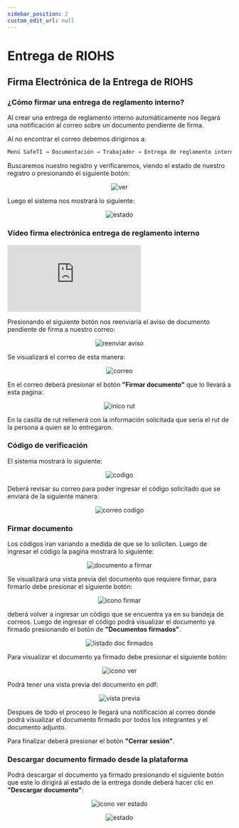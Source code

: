 ```yaml
---
sidebar_position: 2
custom_edit_url: null
---
```

# Entrega de RIOHS
## Firma Electrónica de la Entrega de RIOHS
### ¿Cómo firmar una entrega de reglamento interno?

Al crear una entrega de reglamento interno automáticamente nos llegará una notificación al correo sobre un documento pendiente de firma.

Al no encontrar el correo debemos dirigirnos a:

<div align="center">

```bash
Menú SafeTI → Documentación → Trabajador → Entrega de reglamento interno
```
</div>

Buscaremos nuestro registro y verificaremos, viendo el estado de nuestro registro o presionando el siguiente botón:

<div align="center">

![ver](/img/img_manual/img_firma/icono_ver_morado.png)

</div>

Luego el sistema nos mostrará lo siguiente:

<div align="center">

![estado](/img/img_manual/img_firma/2023-09-26_11-20.png)

</div>

### Vídeo firma electrónica entrega de reglamento interno

<div class="video-responsive">

<iframe src="https://www.youtube.com/embed/vpPcgsCTY_g?rel=0" title="YouTube video player" frameborder="0" allow="accelerometer; autoplay; clipboard-write; encrypted-media; gyroscope; picture-in-picture; web-share" allowfullscreen></iframe>


</div>

Presionando el siguiente botón nos reenviaría el aviso de documento pendiente de firma a nuestro correo:

<div align="center">

![reenviar aviso](/img/img_manual/img_firma/2023-09-26_11-39.png)

</div>

Se visualizará el correo de esta manera:

<div align="center">

![correo](/img/img_manual/img_firma/2023-09-26_11-52.png)

</div>

En el correo deberá presionar el botón **"Firmar documento"** que lo llevará a esta pagina:

<div align="center">

![inico rut](/img/img_manual/img_firma/2023-09-26_12-47.png)

</div>

En la casilla de rut rellenerá con la información solicitada que seria el rut de la persona a quien se lo entregaron.

### Código de verificación
El sistema mostrará lo siguiente:

<div align="center">

![codigo](/img/img_manual/img_firma/2023-09-26_12-53.png)

</div>

Deberá revisar su correo para poder ingresar el código solicitado que se enviará de la siguiente manera:

<div align="center">

![correo codigo](/img/img_manual/img_firma/2023-09-26_12-56.png)

</div>

### Firmar documento

Los códigos iran variando a medida de que se lo soliciten. Luego de ingresar el código la pagina mostrará lo siguiente:

<div align="center">

![documento a firmar](/img/img_manual/img_firma/2023-09-26_12-41.png)

</div>

Se visualizará una vista previa del documento que requiere firmar, para firmarlo debe presionar el siguiente botón:

<div align="center">

![icono firmar](/img/img_manual/img_firma/2023-09-27_09-05.png)

</div>

deberá volver a ingresar un código que se encuentra ya en su bandeja de correos. Luego de ingresar el código podrá visualizar el documento ya firmado presionando el botón de **"Documentos firmados"**. 

<div align="center">

![listado doc firmados](/img/img_manual/img_firma/2023-09-26_15-19.png)

</div>

Para visualizar el documento ya firmado debe presionar el siguiente botón:

<div align="center">

![icono ver](/img/img_manual/img_firma/icono_ver.png)

</div>

Podrá tener una vista previa del documento en pdf:

<div align="center">

![vista previa](/img/img_manual/img_firma/2023-09-26_15-33.png)

</div>

Despues de todo el proceso le llegará una notificación al correo donde podrá visualizar el documento firmado por todos los integrantes y el documento adjunto.

Para finalizar deberá presionar el botón **"Cerrar sesión"**.


### Descargar documento firmado desde la plataforma

Podrá descargar el documento ya firmado presionando el siguiente botón que este lo dirigirá al estado de la entrega donde deberá hacer clic en **"Descargar documento"**:


<div align="center">

![icono ver estado](/img/img_manual/img_firma/2023-09-27_09-22.png)

</div>


<div align="center">

![estado](/img/img_manual/img_firma/2023-09-27_09-19.png)

</div>
